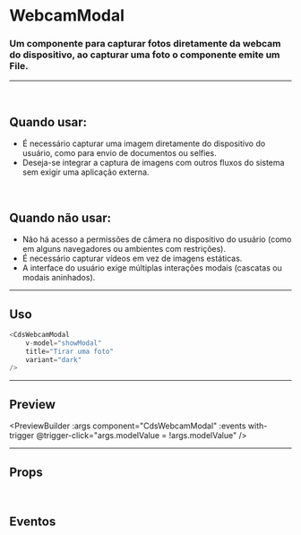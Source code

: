 # WebcamModal

### Um componente para capturar fotos diretamente da webcam do dispositivo, ao capturar uma foto o componente emite um File.

---

<br>

## Quando usar:
- É necessário capturar uma imagem diretamente do dispositivo do usuário, como para envio de documentos ou selfies.
- Deseja-se integrar a captura de imagens com outros fluxos do sistema sem exigir uma aplicação externa.

<br>

## Quando não usar:
- Não há acesso a permissões de câmera no dispositivo do usuário (como em alguns navegadores ou ambientes com restrições).
- É necessário capturar vídeos em vez de imagens estáticas.
- A interface do usuário exige múltiplas interações modais (cascatas ou modais aninhados).


---

## Uso

```js
<CdsWebcamModal
	v-model="showModal"
	title="Tirar uma foto"
	variant="dark"
/>
```

---

## Preview

<PreviewBuilder
	:args
	component="CdsWebcamModal"
	:events
	with-trigger
	@trigger-click="args.modelValue = !args.modelValue"
/>

---

## Props

<APITable
	name="CdsWebcamModal"
	section="props"
/>
<br>

## Eventos

<APITable
	name="CdsWebcamModal"
	section="events"
/>
<br>

<script setup>
import { ref } from 'vue';
import CdsWebcamModal from '@/components/WebcamModal.vue';

const events = [
	'update:model-value',
	'on-take-photo'
];

const args = ref({
	variant: 'green',
});
</script>
